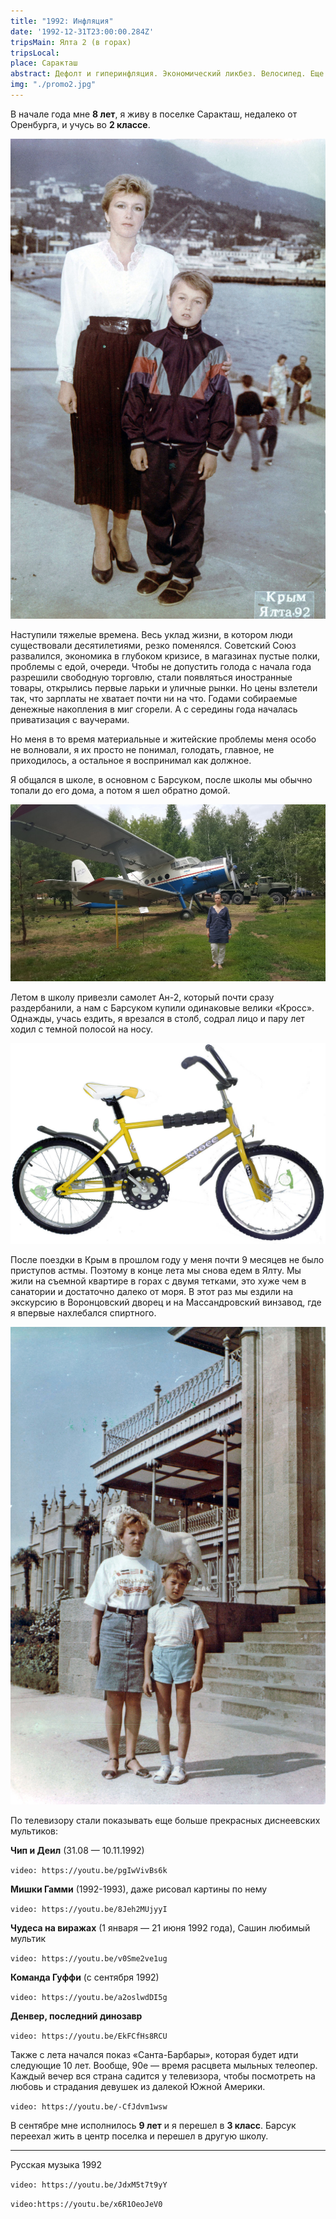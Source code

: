 ```yaml
---
title: "1992: Инфляция"
date: '1992-12-31T23:00:00.284Z'
tripsMain: Ялта 2 (в горах)
tripsLocal: 
place: Саракташ
abstract: Дефолт и гиперинфляция. Экономический ликбез. Велосипед. Еще больше Диснеевских мультиков. Вторая поездка в Ялту. 
img: "./promo2.jpg"
---
```


В начале года мне **8 лет**, я живу в поселке Саракташ, недалеко от Оренбурга, и учусь во **2 классе**.

![yalta92-01](img/yalta92-01.jpg)

Наступили тяжелые времена. Весь уклад жизни, в котором люди существовали десятилетиями, резко поменялся. Советский Союз развалился, экономика в глубоком кризисе, в магазинах пустые полки, проблемы с едой, очереди. Чтобы не допустить голода с начала года разрешили свободную торговлю, стали появляться иностранные товары, открылись первые ларьки и уличные рынки. Но цены взлетели так, что зарплаты не хватает почти ни на что. Годами собираемые денежные накопления в миг сгорели. А с середины года началась приватизация с ваучерами. 

Но меня в то время материальные и житейские проблемы меня особо не волновали, я их просто не понимал, голодать, главное, не приходилось, а остальное я воспринимал как должное. 

Я общался в школе, в основном с Барсуком, после школы мы обычно топали до его дома, а потом я шел обратно домой.

![an2-20160627.jpg](dop/an2.jpg)

Летом в школу привезли самолет Ан-2, который почти сразу раздербанили, а нам с Барсуком купили одинаковые велики «Кросс». Однажды, учась ездить, я врезался в столб, содрал лицо и пару лет ходил с темной полосой на носу.

![](dop/cross.jpg)

После поездки в Крым в прошлом году у меня почти 9 месяцев не было приступов астмы. Поэтому в конце лета мы снова едем в Ялту. Мы жили на съемной квартире в горах с двумя тетками, это хуже чем в санатории и достаточно далеко от моря. В этот раз мы ездили на экскурсию в Воронцовский дворец и на Массандровский винзавод, где я впервые нахлебался спиртного.

![](img/yalta92-02.jpg)

По телевизору стали показывать еще больше прекрасных диснеевских мультиков:

**Чип и Деил** (31.08 — 10.11.1992) 

`video: https://youtu.be/pgIwVivBs6k`

**Мишки Гамми** (1992-1993), даже рисовал картины по нему

`video: https://youtu.be/8Jeh2MUjyyI`

**Чудеса на виражах** (1 января — 21 июня 1992 года), Сашин любимый мультик

`video: https://youtu.be/v0Sme2ve1ug`

**Команда Гуффи** (с сентября 1992)

`video: https://youtu.be/a2oslwdDI5g`

**Денвер, последний динозавр**

`video: https://youtu.be/EkFCfHs8RCU`

Также с лета начался показ «Санта-Барбары», которая будет идти следующие 10 лет. Вообще, 90е — время расцвета мыльных телеопер. Каждый вечер вся страна садится у телевизора, чтобы посмотреть на любовь и страдания девушек из далекой Южной Америки.

`video: https://youtu.be/-CfJdvm1wsw`

В сентябре мне исполнилось **9 лет** и я перешел в **3 класс**. Барсук переехал жить в центр поселка и перешел в другую школу. 



---

Русская музыка 1992

`video: https://youtu.be/JdxM5t7t9yY`

`video:https://youtu.be/x6R1OeoJeV0`



